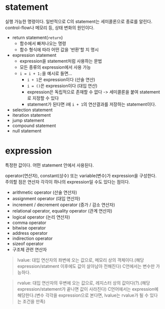 # statement

실행 가능한 명령이다. 일반적으로 C의 statement는 세미콜론으로 종료를 알린다. control-flow나 메모리 등, 상태 변화의 원인이다.

- return statement(`return`)
	- 함수에서 빠져나오는 명령
	- 함수 형식에 따라 어떤 값을 '반환'할 지 명시
- expression statement
	- expression을 statement처럼 사용하는 문법
	- 모든 종류의 expression에서 사용 가능
	- `i = i + 1;`을 예시로 들면...
		- `i + 1`은 expression이다 (산술 연산)
		- `i = ()`은 expression이다 (대입 연산)
		- expression은 독립적으로 존재할 수 없다 -> 세미콜론을 붙여 statement로 지정할 수 있다
		- statement가 된다면 i에 `i + 1`의 연산결과를 저장하는 statement이다.
- selection statement
- iteration statement
- jump statement
- compound statement
- null statement

# expression

특정한 값이다. 어떤 statement 안에서 사용된다. 

operator(연산자), constant(상수) 또는 variable(변수)가 expression을 구성한다. 주의할 점은 연산자 각각이 하나의 expression일 수도 있다는 점이다.

- arithmetic operator (산술 연산자)
- assignment operator (대입 연산자)
- increment / decrement operator (증가 / 감소 연산자)
- relational operator, equality operator (관계 연산자)
- logical operator (논리 연산자)
- comma operator
- bitwise operator
- address operator
- indirection operator
- sizeof operator
- 구조체 관련 연산자

> lvalue: 대입 연산자의 좌변에 오는 값으로, 메모리 상의 객체이다.(해당 expression/statment 이후에도 값이 살아남아 전해진다) C언에서는 변수만 가능하다. 

> rvalue: 대입 연산자의 우변에 오는 값으로, 레지스터 상의 값이다(?).(해당 expression/statement가 끝나면 값이 사라진다) C언어에서는 expression에 해당한다.(변수 각각을 expression으로 본다면, lvalue는 rvalue가 될 수 있다는 조건을 만족)
